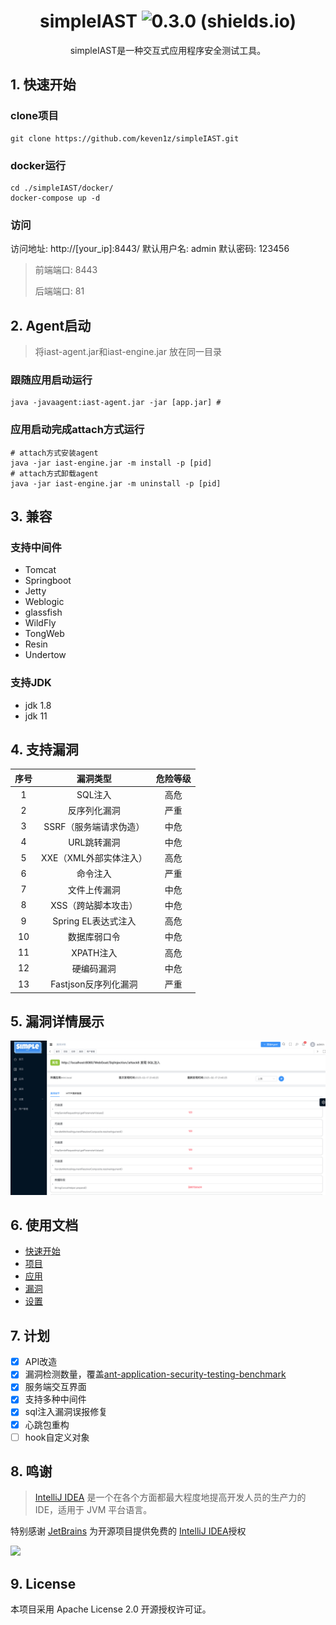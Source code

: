 <div align="center">

#  simpleIAST  ![0.3.0 (shields.io)](https://img.shields.io/badge/0.3.0-brightgreen.svg)

</div>


<p align="center">
simpleIAST是一种交互式应用程序安全测试工具。
</p>


## 1. 快速开始

###  clone项目

```shell
git clone https://github.com/keven1z/simpleIAST.git
```
### docker运行
```shell
cd ./simpleIAST/docker/
docker-compose up -d
```
### 访问
访问地址: http://\[your_ip\]:8443/
默认用户名: admin
默认密码: 123456

> 前端端口:  8443
> 
> 后端端口: 81


## 2. Agent启动
> 将iast-agent.jar和iast-engine.jar 放在同一目录
### 跟随应用启动运行
```shell
java -javaagent:iast-agent.jar -jar [app.jar] # 
```
### 应用启动完成attach方式运行
```shell
# attach方式安装agent
java -jar iast-engine.jar -m install -p [pid] 
# attach方式卸载agent
java -jar iast-engine.jar -m uninstall -p [pid] 
```
## 3. 兼容
### 支持中间件

* Tomcat
* Springboot
* Jetty
* Weblogic
* glassfish
* WildFly
* TongWeb
* Resin
* Undertow

### 支持JDK
* jdk 1.8
* jdk 11

## 4. 支持漏洞
| 序号 |        漏洞类型        | 危险等级 |
|:----:|:---------------------:|:----:|
|  1   |        SQL注入        |  高危  |
|  2   |      反序列化漏洞      |  严重  |
|  3   | SSRF（服务端请求伪造）  |  中危  |
|  4   |      URL跳转漏洞      |  中危  |
|  5   | XXE（XML外部实体注入） |  高危  |
|  6   |       命令注入        |  严重  |
|  7   |      文件上传漏洞      |  中危  |
|  8   |  XSS（跨站脚本攻击）   |  中危  |
|  9   |  Spring EL表达式注入   |  高危  |
|  10  |      数据库弱口令      |  中危  |
|  11  |       XPATH注入       |  高危  |
|  12  |       硬编码漏洞       |  中危  |
|  13  |  Fastjson反序列化漏洞  |  严重  |

## 5. 漏洞详情展示
![detail.png](img/detail.png)

## 6. 使用文档
* [快速开始](https://github.com/keven1z/simpleIAST/wiki/%E5%BF%AB%E9%80%9F%E5%BC%80%E5%A7%8B)
* [项目](https://github.com/keven1z/simpleIAST/wiki/项目)
* [应用](https://github.com/keven1z/simpleIAST/wiki/%E5%BA%94%E7%94%A8)
* [漏洞](https://github.com/keven1z/simpleIAST/wiki/%E6%BC%8F%E6%B4%9E)
* [设置](https://github.com/keven1z/simpleIAST/wiki/%E8%AE%BE%E7%BD%AE)

## 7. 计划
- [x] API改造
- [x] 漏洞检测数量，覆盖[ant-application-security-testing-benchmark](https://github.com/alipay/ant-application-security-testing-benchmark)
- [x] 服务端交互界面
- [x] 支持多种中间件
- [x] sql注入漏洞误报修复
- [x] 心跳包重构
- [ ] hook自定义对象

## 8. 鸣谢
> [IntelliJ IDEA](https://zh.wikipedia.org/zh-hans/IntelliJ_IDEA) 是一个在各个方面都最大程度地提高开发人员的生产力的 IDE，适用于 JVM 平台语言。

特别感谢 [JetBrains](https://www.jetbrains.com/?from=mirai) 为开源项目提供免费的 [IntelliJ IDEA](https://www.jetbrains.com/idea/?from=mirai)授权

![](https://resources.jetbrains.com/storage/products/company/brand/logos/jetbrains.svg)

## 9. License
本项目采用 Apache License 2.0 开源授权许可证。
